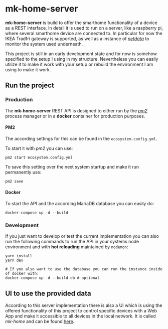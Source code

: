 # mk-home-server

**mk-home-server** is build to offer the smarthome functionality of a device as a REST interface. In detail it is used to run on a server, like a raspberry pi, where several smarthome device are connected to. In particular for now the IKEA Tradfri gateway is supported, as well as a instance of [_netdata_](https://github.com/netdata/netdata) to monitor the system used underneath.

This project is still in an early development state and for now is somehow specified to the setup I using in my structure. Nevertheless you can easily utilize it to make it work with your setup or rebuild the environment I am using to make it work.

## Run the project

### Production

The **mk-home-server** REST API is designed to either run by the [_pm2_](https://github.com/Unitech/pm2) process manager or in a **docker** container for production purposes.

#### PM2
The according settings for this can be found in the `ecosystem.config.yml`.

To start it with *pm2* you can use:

```
pm2 start ecosystem.config.yml
```

To save this setting over the next system startup and make it run permanently use:

```
pm2 save
```

#### Docker

To start the API and the according MariaDB database you can easily do:
```
docker-compose up -d --build
```

### Development

If you just want to develop or test the current implementation you can also run the following commands to run the API in your systems node environment and with **hot reloading** maintained by `nodemon`:

```
yarn install
yarn dev

# If you also want to use the database you can run the instance inside of docker with:
docker-compose up -d --build db # optional
```

## UI to use the provided data

According to this server implementation there is also a UI which is using the offered functionality of this project to control specific devices with a Web App and make it accessible to all devices in the local network. It is called *mk-home* and can be found [here](https://github.com/Mo0812/mk-home).